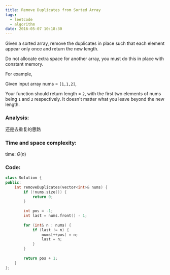```yaml
---
title: Remove Duplicates from Sorted Array
tags:
  - leetcode
  - algorithm
date: 2016-05-07 10:18:30
---
```

>
Given a sorted array, remove the duplicates in place such that each element appear only once and return the new length.

Do not allocate extra space for another array, you must do this in place with constant memory.

For example,

Given input array nums = `[1,1,2]`,

Your function should return length = `2`, with the first two elements of nums being `1` and `2` respectively. It doesn't matter what you leave beyond the new length.
>

### Analysis:
还是去重复的思路
### Time and space complexity:
time: $\Theta (n)$
### Code:
```cpp
class Solution {
public:
    int removeDuplicates(vector<int>& nums) {
        if (!nums.size()) {
            return 0;
        }
        
        int pos = -1;
        int last = nums.front() - 1;
        
        for (int& n : nums) {
            if (last != n) {
                nums[++pos] = n;
                last = n;
            }
        }
        
        return pos + 1;
    }
};
```
